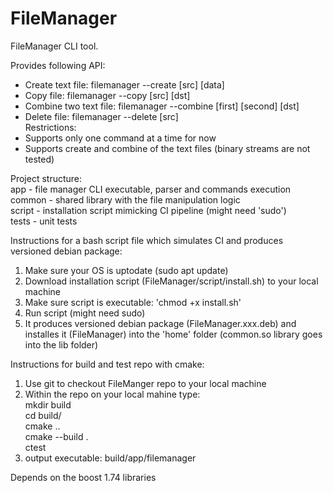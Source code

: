 # FileManager
FileManager CLI tool. 

Provides following API:
- Create text file: filemanager --create [src] [data]
- Copy file: filemanager --copy [src] [dst]
- Combine two text file: filemanager --combine [first] [second] [dst]
- Delete file: filemanager --delete [src]  
Restrictions:  
- Supports only one command at a time for now
- Supports create and combine of the text files (binary streams are not tested)  

Project structure:  
app - file manager CLI executable, parser and commands execution  
common - shared library with the file manipulation logic  
script - installation script mimicking CI pipeline  (might need 'sudo')  
tests - unit tests  


Instructions for a bash script file which simulates CI and produces versioned debian package:  
1) Make sure your OS is uptodate (sudo apt update)  
2) Download installation script (FileManager/script/install.sh) to your local machine  
3) Make sure script is executable: 'chmod +x install.sh'  
4) Run script (might need sudo)  
5) It produces versioned debian package (FileManager.xxx.deb) and installes it (FileManager) into the 'home' folder (common.so library goes into the lib folder)


Instructions for build and test repo with cmake:  
1) Use git to checkout FileManger repo to your local machine  
2) Within the repo on your local mahine type:  
mkdir build  
cd build/  
cmake ..  
cmake --build .  
ctest  
3) output executable: build/app/filemanager  

Depends on the boost 1.74 libraries

